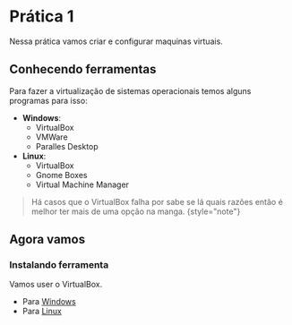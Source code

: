 # Prática 1

Nessa prática vamos criar e configurar maquinas virtuais. 

## Conhecendo ferramentas

Para fazer a virtualização de sistemas operacionais temos alguns programas para isso:

- **Windows**: 
  - VirtualBox
  - VMWare
  - Paralles Desktop
- **Linux**:
  - VirtualBox
  - Gnome Boxes 
  - Virtual Machine Manager

> Há casos que o VirtualBox falha por sabe se lá quais razões então é melhor ter mais de uma opção na manga.
> {style="note"}

## Agora vamos

### Instalando ferramenta

Vamos user o VirtualBox.

- Para [Windows](https://download.virtualbox.org/virtualbox/7.1.6/VirtualBox-7.1.6-167084-Win.exe)
- Para [Linux](https://www.virtualbox.org/wiki/Linux_Downloads)

## 